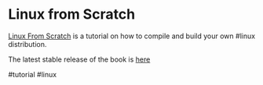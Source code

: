 # Linux from Scratch

[Linux From Scratch](https://linuxfromscratch.org) is a tutorial on how to compile and build your own #linux distribution.

The latest stable release of the book is [here](https://linuxfromscratch.org/lfs/view/stable/)

#tutorial
#linux
